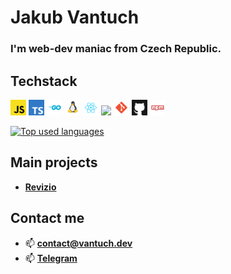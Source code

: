 # Jakub Vantuch
### I'm web-dev maniac from Czech Republic. 

## Techstack
<a title="JavaScript"><img height="25" src="https://raw.githubusercontent.com/edent/SuperTinyIcons/master/images/svg/javascript.svg"></a>
<a title="TypeScript"><img height="25" src="https://raw.githubusercontent.com/edent/SuperTinyIcons/master/images/svg/typescript.svg"></a>
<a title="TypeScript"><img height="25" src="https://raw.githubusercontent.com/edent/SuperTinyIcons/master/images/svg/go.svg"></a>
<a title="GNU/Linux"><img height="25" src="https://raw.githubusercontent.com/edent/SuperTinyIcons/master/images/svg/linux.svg"></a>
<a title="React.js"><img height="25" src="https://raw.githubusercontent.com/edent/SuperTinyIcons/master/images/svg/react.svg"></a>
<a title="Bash"><img height="25" src="https://raw.githubusercontent.com/jmnote/z-icons/master/svg/bash.svg"></a>
<a title="Git"><img height="25" src="https://raw.githubusercontent.com/edent/SuperTinyIcons/master/images/svg/git.svg"></a>
<a title="GitHub"><img height="25" src="https://raw.githubusercontent.com/edent/SuperTinyIcons/master/images/svg/github.svg"></a>
<a title="npm"><img height="25" src="https://raw.githubusercontent.com/edent/SuperTinyIcons/master/images/svg/npm.svg"></a>

[![Top used languages](https://github-readme-stats.vercel.app/api/top-langs/?username=turnixxd&layout=compact&theme=prussian)](https://github.com/anuraghazra/github-readme-stats)
<br>

## Main projects
- **[Revizio](https://revizio.app/)**

## Contact me
- :mailbox: **[contact@vantuch.dev](mailto:contact@vantuch.dev)**
- :mailbox: **[Telegram](https://t.me/turnix)**
